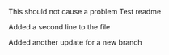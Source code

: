 This should not cause a problem
Test readme

Added a second line to the file

Added another update for a new branch
